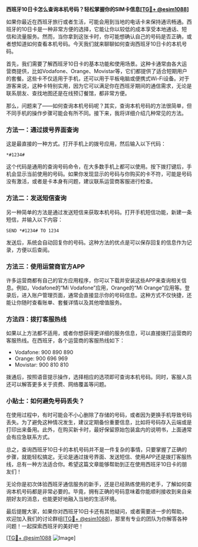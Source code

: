 **西班牙10日卡怎么查询本机号码？轻松掌握你的SIM卡信息[[TG💪+ @esim1088](https://t.me/s/esim1088)]**

如果你最近在西班牙旅行或者生活，可能会用到当地的电话卡来保持通讯畅通。西班牙的10日卡是一种非常方便的选择，它能让你以较低的成本享受本地通话、短信和流量服务。然而，当你拿到这张卡时，你可能想确认自己的号码是否正确，或者想知道如何查看本机号码。今天我们就来聊聊如何查询西班牙10日卡的本机号码。

首先，我们需要了解西班牙10日卡的基本功能和使用场景。这种卡通常由各大运营商提供，比如Vodafone、Orange、Movistar等，它们都提供了适合短期用户的套餐。这些卡不仅适用于手机，还可以用于平板电脑或便携式Wi-Fi设备。对于游客来说，这种卡特别实用，因为它可以满足你在西班牙期间的通信需求，无论是联系朋友、查找地图还是在线预订餐馆，都非常方便。

那么，问题来了——如何查询本机号码呢？其实，查询本机号码的方法很简单，但不同手机的操作步骤可能会有所不同。接下来，我将详细介绍几种常见的方法。

### 方法一：通过拨号界面查询

这是最直接的一种方式。打开手机上的拨号应用，然后输入以下代码：

```
*#1234#
```

这个代码是通用的查询号码命令，在大多数手机上都可以使用。按下拨打键后，手机会显示当前使用的号码。如果你发现显示的号码与你购买的卡不符，可能是号码没有激活，或者是卡本身有问题，建议联系运营商客服进行检查。

### 方法二：发送短信查询

另一种简单的方法是通过发送短信来获取本机号码。打开手机短信功能，新建一条短信，并输入以下内容：

```
SEND *#1234# TO 1234
```

发送后，系统会自动回复你的号码。这种方法的优点是可以保存回复的信息作为记录，方便以后查阅。

### 方法三：使用运营商官方APP

许多运营商都有自己的官方应用程序，你可以下载并安装这些APP来查询相关信息。例如，Vodafone的“Mi Vodafone”应用，Orange的“Mi Orange”应用等。登录后，进入账户管理页面，通常会直接显示你的号码信息。这种方式不仅快捷，还能让你随时查看账单、套餐详情以及其他增值服务。

### 方法四：拨打客服热线

如果以上方法都不适用，或者你想获得更详细的服务信息，可以直接拨打运营商的客服热线。在西班牙，各个运营商的客服热线如下：

- Vodafone: 900 890 890
- Orange: 900 696 969
- Movistar: 900 810 810

拨通后，按照语音提示操作，选择相应的选项即可查询本机号码。同时，客服人员还可以解答更多关于资费、网络覆盖等问题。

### 小贴士：如何避免号码丢失？

在使用过程中，有时可能会不小心删除了存储的号码，或者因为更换手机导致号码丢失。为了避免这种情况发生，建议定期备份重要信息，比如将号码存入云端或是打印出来备用。此外，在购买新卡时，最好保留原始包装盒内的说明书，上面通常会有应急联系方式。

总之，查询西班牙10日卡的本机号码并不是一件复杂的事情，只要掌握了正确的步骤，就能轻松搞定。无论是通过拨号界面、发送短信、使用APP还是拨打客服热线，总有一种方法适合你。希望这篇文章能够帮助到正在使用西班牙10日卡的朋友们！

无论你是初次体验西班牙通信服务的新手，还是已经熟练使用的老手，了解如何查询本机号码都是非常必要的。毕竟，拥有正确的号码意味着你能顺利接收到来自亲朋好友的消息，也能更好地融入当地的生活环境。

最后提醒大家，如果你对西班牙10日卡还有其他疑问，或者需要进一步的帮助，欢迎加入我们的讨论群组[[TG💪+ @esim1088](https://t.me/s/esim1088)]，那里有专业的团队为你解答各种问题！一起探索西班牙的美好吧！

[[TG💪+ @esim1088](https://t.me/s/esim1088) ![Image](https://i.postimg.cc/4NQfJmqS/Snipaste-2025-05-13-00-14-12.png)]
